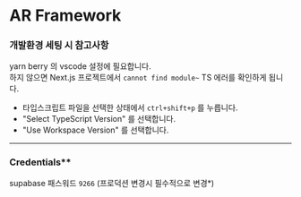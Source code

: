 # AR Framework

### 개발환경 세팅 시 참고사항

yarn berry 의 vscode 설정에 필요합니다.  
하지 않으면 Next.js 프로젝트에서 `cannot find module~` TS 에러를 확인하게 됩니다.

- 타입스크립트 파일을 선택한 상태에서 `ctrl+shift+p` 를 누릅니다.
- "Select TypeScript Version" 를 선택합니다.
- "Use Workspace Version" 를 선택합니다.

---

### Credentials\*\*

supabase 패스워드 `9266` (프로덕션 변경시 필수적으로 변경\*)

